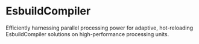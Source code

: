 # EsbuildCompiler
Efficiently harnessing parallel processing power for adaptive, hot-reloading EsbuildCompiler solutions on high-performance processing units.
